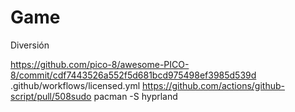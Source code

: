 # Game
Diversión 

https://github.com/pico-8/awesome-PICO-8/commit/cdf7443526a552f5d681bcd975498ef3985d539d
.github/workflows/licensed.yml
https://github.com/actions/github-script/pull/508sudo pacman -S hyprland